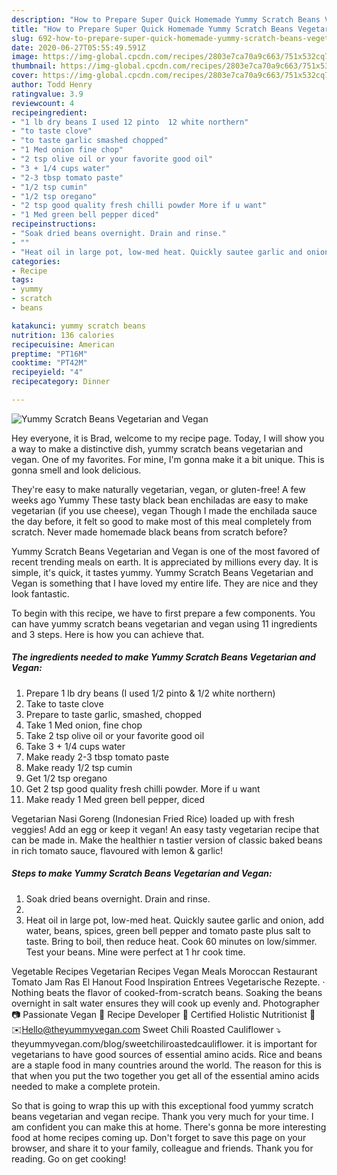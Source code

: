 ```yaml
---
description: "How to Prepare Super Quick Homemade Yummy Scratch Beans Vegetarian and Vegan"
title: "How to Prepare Super Quick Homemade Yummy Scratch Beans Vegetarian and Vegan"
slug: 692-how-to-prepare-super-quick-homemade-yummy-scratch-beans-vegetarian-and-vegan
date: 2020-06-27T05:55:49.591Z
image: https://img-global.cpcdn.com/recipes/2803e7ca70a9c663/751x532cq70/yummy-scratch-beans-vegetarian-and-vegan-recipe-main-photo.jpg
thumbnail: https://img-global.cpcdn.com/recipes/2803e7ca70a9c663/751x532cq70/yummy-scratch-beans-vegetarian-and-vegan-recipe-main-photo.jpg
cover: https://img-global.cpcdn.com/recipes/2803e7ca70a9c663/751x532cq70/yummy-scratch-beans-vegetarian-and-vegan-recipe-main-photo.jpg
author: Todd Henry
ratingvalue: 3.9
reviewcount: 4
recipeingredient:
- "1 lb dry beans I used 12 pinto  12 white northern"
- "to taste clove"
- "to taste garlic smashed chopped"
- "1 Med onion fine chop"
- "2 tsp olive oil or your favorite good oil"
- "3 + 1/4 cups water"
- "2-3 tbsp tomato paste"
- "1/2 tsp cumin"
- "1/2 tsp oregano"
- "2 tsp good quality fresh chilli powder More if u want"
- "1 Med green bell pepper diced"
recipeinstructions:
- "Soak dried beans overnight. Drain and rinse."
- ""
- "Heat oil in large pot, low-med heat. Quickly sautee garlic and onion, add water, beans, spices, green bell pepper and tomato paste plus salt to taste. Bring to boil, then reduce heat. Cook 60 minutes on low/simmer. Test your beans. Mine were perfect at 1 hr cook time."
categories:
- Recipe
tags:
- yummy
- scratch
- beans

katakunci: yummy scratch beans 
nutrition: 136 calories
recipecuisine: American
preptime: "PT16M"
cooktime: "PT42M"
recipeyield: "4"
recipecategory: Dinner

---
```



![Yummy Scratch Beans Vegetarian and Vegan](https://img-global.cpcdn.com/recipes/2803e7ca70a9c663/751x532cq70/yummy-scratch-beans-vegetarian-and-vegan-recipe-main-photo.jpg)

Hey everyone, it is Brad, welcome to my recipe page. Today, I will show you a way to make a distinctive dish, yummy scratch beans vegetarian and vegan. One of my favorites. For mine, I'm gonna make it a bit unique. This is gonna smell and look delicious.

They&#39;re easy to make naturally vegetarian, vegan, or gluten-free! A few weeks ago Yummy These tasty black bean enchiladas are easy to make vegetarian (if you use cheese), vegan Though I made the enchilada sauce the day before, it felt so good to make most of this meal completely from scratch. Never made homemade black beans from scratch before?

Yummy Scratch Beans Vegetarian and Vegan is one of the most favored of recent trending meals on earth. It is appreciated by millions every day. It is simple, it's quick, it tastes yummy. Yummy Scratch Beans Vegetarian and Vegan is something that I have loved my entire life. They are nice and they look fantastic.


To begin with this recipe, we have to first prepare a few components. You can have yummy scratch beans vegetarian and vegan using 11 ingredients and 3 steps. Here is how you can achieve that.

<!--inarticleads1-->

##### The ingredients needed to make Yummy Scratch Beans Vegetarian and Vegan:

1. Prepare 1 lb dry beans (I used 1/2 pinto &amp; 1/2 white northern)
1. Take to taste clove
1. Prepare to taste garlic, smashed, chopped
1. Take 1 Med onion, fine chop
1. Take 2 tsp olive oil or your favorite good oil
1. Take 3 + 1/4 cups water
1. Make ready 2-3 tbsp tomato paste
1. Make ready 1/2 tsp cumin
1. Get 1/2 tsp oregano
1. Get 2 tsp good quality fresh chilli powder. More if u want
1. Make ready 1 Med green bell pepper, diced


Vegetarian Nasi Goreng (Indonesian Fried Rice) loaded up with fresh veggies! Add an egg or keep it vegan! An easy tasty vegetarian recipe that can be made in. Make the healthier n tastier version of classic baked beans in rich tomato sauce, flavoured with lemon &amp; garlic! 

<!--inarticleads2-->

##### Steps to make Yummy Scratch Beans Vegetarian and Vegan:

1. Soak dried beans overnight. Drain and rinse.
1. 
1. Heat oil in large pot, low-med heat. Quickly sautee garlic and onion, add water, beans, spices, green bell pepper and tomato paste plus salt to taste. Bring to boil, then reduce heat. Cook 60 minutes on low/simmer. Test your beans. Mine were perfect at 1 hr cook time.


Vegetable Recipes Vegetarian Recipes Vegan Meals Moroccan Restaurant Tomato Jam Ras El Hanout Food Inspiration Entrees Vegetarische Rezepte. · Nothing beats the flavor of cooked-from-scratch beans. Soaking the beans overnight in salt water ensures they will cook up evenly and. Photographer 📷 Passionate Vegan 🌱 Recipe Developer 🥣 Certified Holistic Nutritionist 🍎 ✉️Hello@theyummyvegan.com Sweet Chili Roasted Cauliflower ⤵️ theyummyvegan.com/blog/sweetchiliroastedcauliflower. it is important for vegetarians to have good sources of essential amino acids. Rice and beans are a staple food in many countries around the world. The reason for this is that when you put the two together you get all of the essential amino acids needed to make a complete protein. 

So that is going to wrap this up with this exceptional food yummy scratch beans vegetarian and vegan recipe. Thank you very much for your time. I am confident you can make this at home. There's gonna be more interesting food at home recipes coming up. Don't forget to save this page on your browser, and share it to your family, colleague and friends. Thank you for reading. Go on get cooking!
